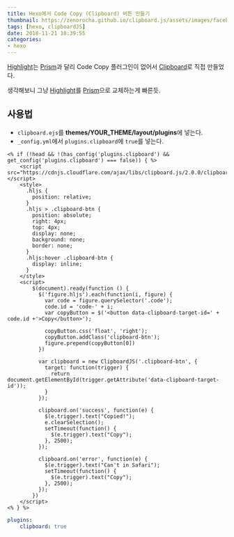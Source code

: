 ```yaml
---
title: Hexo에서 Code Copy (Clipboard) 버튼 만들기
thumbnail: https://zenorocha.github.io/clipboard.js/assets/images/facebook.png
tags: [hexo, clipboardJS]
date: 2018-11-21 18:39:55
categories:
- hexo
---
```


[Highlight](https://highlightjs.org/)는 [Prism](https://prismjs.com/index.html)과 달리 Code Copy 플러그인이 없어서 [Clipboard](https://clipboardjs.com/)로 직접 만들었다.

생각해보니 그냥 [Highlight](https://highlightjs.org/)를 [Prism](https://prismjs.com/index.html)으로 교체하는게 빠른듯.

<!-- more -->

## 사용법

* `clipboard.ejs`를 **themes/__YOUR_THEME__/layout/plugins**에 넣는다.
* `_config.yml`에서 `plugins.clipboard`에 `true`를 넣는다.

```ejs clipboard.ejs
<% if (!head && !(has_config('plugins.clipboard') && get_config('plugins.clipboard') === false)) { %>
    <script src="https://cdnjs.cloudflare.com/ajax/libs/clipboard.js/2.0.0/clipboard.min.js"></script>
    <style>
      .hljs {
        position: relative;
      }
      .hljs > .clipboard-btn {
        position: absolute;
        right: 4px;
        top: 4px;
        display: none;
        background: none;
        border: none;
      }
      .hljs:hover .clipboard-btn {
        display: inline;
      }
    </style>
    <script>
        $(document).ready(function () {
          $('figure.hljs').each(function(i, figure) {
            var code = figure.querySelector('.code');
            code.id = 'code-' + i;
            var copyButton = $('<button data-clipboard-target-id=' + code.id +'>Copy</button>');

            copyButton.css('float', 'right');
            copyButton.addClass('clipboard-btn');
            figure.prepend(copyButton[0])
          })

          var clipboard = new ClipboardJS('.clipboard-btn', {
            target: function(trigger) {
              return document.getElementById(trigger.getAttribute('data-clipboard-target-id'));
            }
          });

          clipboard.on('success', function(e) {
            $(e.trigger).text("Copied!");
            e.clearSelection();
            setTimeout(function() {
              $(e.trigger).text("Copy");
            }, 2500);
          });

          clipboard.on('error', function(e) {
            $(e.trigger).text("Can't in Safari");
            setTimeout(function() {
              $(e.trigger).text("Copy");
            }, 2500);
          });
        })
    </script>
<% } %>
```

```yml _config.yml
plugins:
	clipboard: true
```
